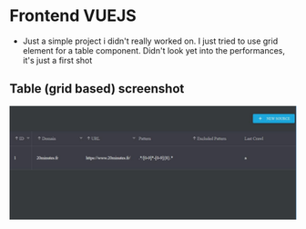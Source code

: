 # Frontend VUEJS
- Just a simple project i didn't really worked on. I just tried to use grid element for a table component. Didn't look yet into the performances, it's just a first shot
## Table (grid based) screenshot
![alt tag](https://github.com/thlemercier/public/blob/master/frontend-vuejs/array.jpg)
